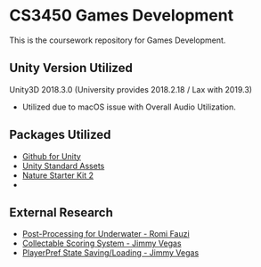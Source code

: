 # CS3450 Games Development
This is the coursework repository for Games Development.

## Unity Version Utilized
Unity3D 2018.3.0 (University provides 2018.2.18 / Lax with 2019.3)
- Utilized due to macOS issue with Overall Audio Utilization.

## Packages Utilized
- [Github for Unity](https://assetstore.unity.com/packages/tools/version-control/github-for-unity-118069)
- [Unity Standard Assets](https://assetstore.unity.com/packages/essentials/asset-packs/standard-assets-for-unity-2017-3-32351)
- [Nature Starter Kit 2](https://assetstore.unity.com/packages/3d/environments/nature-starter-kit-2-52977)
- 

## External Research
- [Post-Processing for Underwater - Romi Fauzi](https://www.youtube.com/watch?v=zmDDR9mOVTs)
- [Collectable Scoring System - Jimmy Vegas](https://www.youtube.com/watch?v=D0lx90n0s-4)
- [PlayerPref State Saving/Loading - Jimmy Vegas](https://www.youtube.com/watch?v=iT3qKE-6c00)
